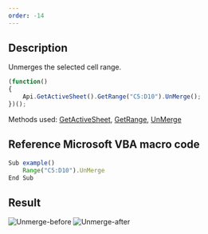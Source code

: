 ```yaml
---
order: -14
---
```


## Description

Unmerges the selected cell range.

``` javascript
(function()
{
    Api.GetActiveSheet().GetRange("C5:D10").UnMerge();
})();
```

Methods used: [GetActiveSheet](/officeapi/spreadsheetapi/api/getactivesheet), [GetRange](/officeapi/spreadsheetapi/apiworksheet/getrange), [UnMerge](/officeapi/spreadsheetapi/apirange/unmerge)

## Reference Microsoft VBA macro code

``` javascript
Sub example()
    Range("C5:D10").UnMerge
End Sub
```

## Result

![Unmerge-before](/assets/images/plugins/unmerge_cells_before.png) ![Unmerge-after](/assets/images/plugins/unmerge_cells_after.png)

